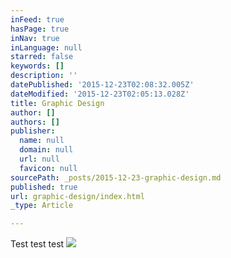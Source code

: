 ```yaml
---
inFeed: true
hasPage: true
inNav: true
inLanguage: null
starred: false
keywords: []
description: ''
datePublished: '2015-12-23T02:08:32.005Z'
dateModified: '2015-12-23T02:05:13.028Z'
title: Graphic Design
author: []
authors: []
publisher:
  name: null
  domain: null
  url: null
  favicon: null
sourcePath: _posts/2015-12-23-graphic-design.md
published: true
url: graphic-design/index.html
_type: Article

---
```

Test test test
![](https://the-grid-user-content.s3-us-west-2.amazonaws.com/315b625e-ab15-440d-aebd-406e7a9516db.jpg)